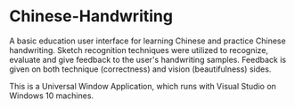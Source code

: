 # Chinese-Handwriting
A basic education user interface for learning Chinese and practice Chinese handwriting. Sketch recognition techniques were utilized to recognize, evaluate and give feedback to the user's handwriting samples. Feedback is given on both technique (correctness) and vision (beautifulness) sides.

This is a Universal Window Application, which runs with Visual Studio on Windows 10 machines.
